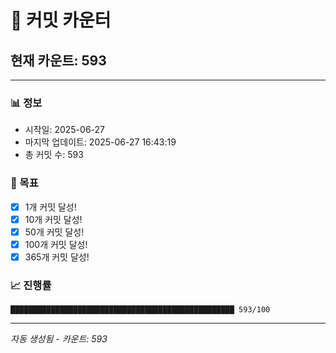 # 🔢 커밋 카운터

## 현재 카운트: 593

---

### 📊 정보
- 시작일: 2025-06-27
- 마지막 업데이트: 2025-06-27 16:43:19
- 총 커밋 수: 593

### 🎯 목표
- [x] 1개 커밋 달성!
- [x] 10개 커밋 달성!
- [x] 50개 커밋 달성!
- [x] 100개 커밋 달성!
- [x] 365개 커밋 달성!

### 📈 진행률
```
██████████████████████████████████████████████████ 593/100
```

---
*자동 생성됨 - 카운트: 593*
